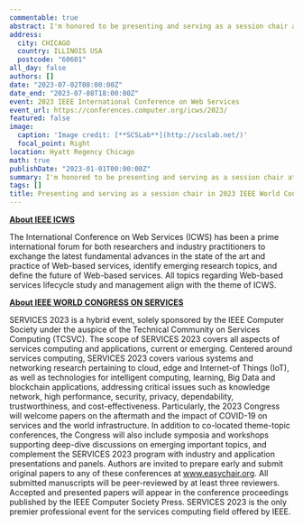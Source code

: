 ```yaml
---
commentable: true
abstract: I'm honored to be presenting and serving as a session chair at the 2023 IEEE World Congress on Services. This prestigious event is a leading international forum for researchers and industry practitioners to discuss and exchange the latest advances in Web-based services and services computing. The Congress, which is a hybrid event, covers a wide range of topics, including cloud, edge and Internet-of-Things (IoT) systems, intelligent computing, Big Data, and blockchain applications. It also addresses critical issues such as security, privacy, dependability, trustworthiness, and cost-effectiveness.
address:
  city: CHICAGO
  country: ILLINOIS USA
  postcode: "60601"
all_day: false
authors: []
date: "2023-07-02T08:00:00Z"
date_end: "2023-07-08T18:00:00Z"
event: 2023 IEEE International Conference on Web Services
event_url: https://conferences.computer.org/icws/2023/
featured: false
image:
  caption: 'Image credit: [**SCSLab**](http://scslab.net/)'
  focal_point: Right
location: Hyatt Regency Chicago
math: true
publishDate: "2023-01-01T00:00:00Z"
summary: I'm honored to be presenting and serving as a session chair at the 2023 IEEE World Congress on Services. This prestigious event is a leading international forum for researchers and industry practitioners to discuss and exchange the latest advances in Web-based services and services computing.
tags: []
title: Presenting and serving as a session chair in 2023 IEEE World Congress on Services.
---
```

[**About IEEE ICWS**](https://conferences.computer.org/icws/2023/)

The International Conference on Web Services (ICWS) has been a prime international forum for both researchers and industry practitioners to exchange the latest fundamental advances in the state of the art and practice of Web-based services, identify emerging research topics, and define the future of Web-based services. All topics regarding Web-based services lifecycle study and management align with the theme of ICWS.

[**About IEEE WORLD CONGRESS ON SERVICES**](https://conferences.computer.org/services/2023/)

SERVICES 2023 is a hybrid event, solely sponsored by the IEEE Computer Society under the auspice of the Technical Community on Services Computing (TCSVC). The scope of SERVICES 2023 covers all aspects of services computing and applications, current or emerging. Centered around services computing, SERVICES 2023 covers various systems and networking research pertaining to cloud, edge and Internet-of Things (IoT), as well as technologies for intelligent computing, learning, Big Data and blockchain applications, addressing critical issues such as knowledge network, high performance, security, privacy, dependability, trustworthiness, and cost-effectiveness. Particularly, the 2023 Congress will welcome papers on the aftermath and the impact of COVID-19 on services and the world infrastructure. In addition to co-located theme-topic conferences, the Congress will also include symposia and workshops supporting deep-dive discussions on emerging important topics, and complement the SERVICES 2023 program with industry and application presentations and panels. Authors are invited to prepare early and submit original papers to any of these conferences at www.easychair.org. All submitted manuscripts will be peer-reviewed by at least three reviewers. Accepted and presented papers will appear in the conference proceedings published by the IEEE Computer Society Press. SERVICES 2023 is the only premier professional event for the services computing field offered by IEEE.
